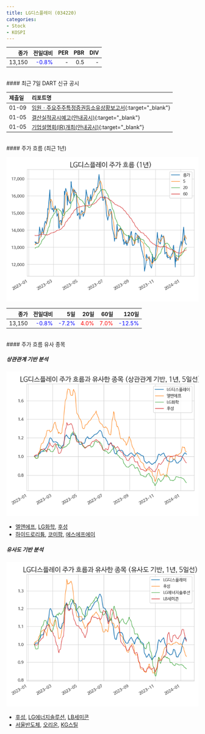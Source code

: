 ```yaml
---
title: LG디스플레이 (034220)
categories:
- Stock
- KOSPI
---
```


|**종가**|**전일대비**|**PER**|**PBR**|**DIV**|
|---:|-------:|--:|--:|--:|
|13,150|<span style="color: blue">-0.8%</span>|-|0.5|-|

<!-- more -->

<br>
#### 최근 7일 DART 신규 공시


|**제출일**|**리포트명**|
|:-----|:-------|
|01-09|[임원ㆍ주요주주특정증권등소유상황보고서](https://dart.fss.or.kr/dsaf001/main.do?rcpNo=20240108000606){:target="_blank"}|
|01-05|[결산실적공시예고(안내공시)](https://dart.fss.or.kr/dsaf001/main.do?rcpNo=20240105800146){:target="_blank"}|
|01-05|[기업설명회(IR)개최(안내공시)](https://dart.fss.or.kr/dsaf001/main.do?rcpNo=20240105800143){:target="_blank"}|

<br>
#### 주가 흐름 (최근 1년)

![034220](/assets/images/stock/034220.png)

|**종가**|**전일대비**|**5일**|**20일**|**60일**|**120일**|
|---:|-------:|--:|---:|---:|----:|
|13,150|<span style="color: blue">-0.8%</span>|<span style="color: blue">-7.2%</span>|<span style="color: red">4.0%</span>|<span style="color: red">7.0%</span>|<span style="color: blue">-12.5%</span>|

<br>
#### 주가 흐름 유사 종목

##### 상관관계 기반 분석

![034220](/assets/images/stock/034220_corr.png)
- [엘앤에프](/066970/), [LG화학](/051910/), [후성](/093370/)
- [하이드로리튬](/101670/), [코미팜](/041960/), [에스에프에이](/056190/)

##### 유사도 기반 분석

![034220](/assets/images/stock/034220_sim.png)
- [후성](/093370/), [LG에너지솔루션](/373220/), [LB세미콘](/061970/)
- [서울반도체](/046890/), [오리온](/271560/), [KG스틸](/016380/)